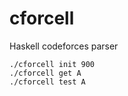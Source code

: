 # cforcell
Haskell codeforces parser

```shell
./cforcell init 900
./cforcell get A
./cforcell test A
```
